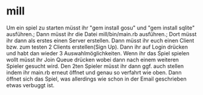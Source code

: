 # mill
Um ein spiel zu starten müsst ihr "gem install gosu" und "gem install sqlite" ausführen.;
Dann müsst ihr die Datei mill/bin/main.rb ausführen.;
Dort müsst ihr dann als erstes einen Server erstellen.
Dann müsst ihr euch einen Client bzw. zum testen 2 Clients erstellen(Sign Up).
Dann ihr auf Login drücken und habt dan wieder 3 Auswahlmöglichkeiten.
Wenn ihr das Spiel spielen wollt müsst ihr Join Queue drücken wobei dann nach einem weiteren Spieler gesucht wird.
Den 2ten Spieler müsst ihr dann ggf. auch stellen indem ihr main.rb erneut öffnet und genau so verfahrt wie oben.
Dann öffnet sich das Spiel, was allerdings wie schon in der Email geschrieben etwas verbuggt ist.
